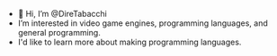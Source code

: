- 👋 Hi, I’m @DireTabacchi
- I’m interested in video game engines, programming languages, and general programming.
- I'd like to learn more about making programming languages.

<!---
DireTabacchi/DireTabacchi is a ✨ special ✨ repository because its `README.md` (this file) appears on your GitHub profile.
You can click the Preview link to take a look at your changes.
--->
